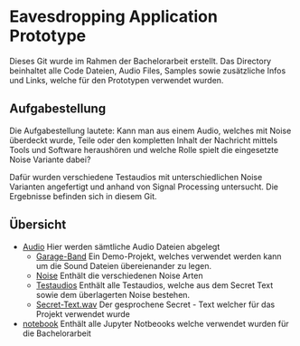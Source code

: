 # Eavesdropping Application  Prototype

Dieses Git wurde im Rahmen der Bachelorarbeit erstellt. 
Das Directory beinhaltet alle Code Dateien, Audio Files, Samples sowie zusätzliche Infos und Links, welche für den Prototypen verwendet wurden.


## Aufgabestellung

Die Aufgabestellung lautete: Kann man aus einem Audio, welches mit Noise überdeckt wurde, Teile oder den kompletten Inhalt der Nachricht mittels Tools und Software heraushören und welche Rolle spielt die eingesetzte Noise Variante dabei?

Dafür wurden verschiedene Testaudios mit unterschiedlichen Noise Varianten angefertigt und anhand von Signal Processing untersucht. 
Die Ergebnisse befinden sich in diesem Git.

## Übersicht 

- [Audio](/Audio) Hier werden sämtliche Audio Dateien abgelegt
    - [Garage-Band](/Audio/Garage-Band) Ein Demo-Projekt, welches verwendet werden kann um die Sound Dateien übereienander zu legen. 
    - [Noise](/Audio/Noise) Enthält die verschiedenen Noise Arten
    - [Testaudios](/Audio/Testaudios) Enthält alle Testaudios, welche aus dem Secret Text sowie dem überlagerten Noise bestehen.
    - [Secret-Text.wav](/Audio/Secret-Text.wav) Der gesprochene Secret - Text welcher für das Projekt verwendet wurde 
- [notebook](/notebook) Enthält alle Jupyter Notbeooks welche verwendet wurden für die Bachelorarbeit


